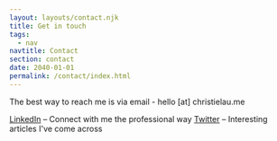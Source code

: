 ```yaml
---
layout: layouts/contact.njk
title: Get in touch
tags:
  - nav
navtitle: Contact
section: contact
date: 2040-01-01
permalink: /contact/index.html
---
```

The best way to reach me is via email - hello [at] christielau.me

[LinkedIn](https://www.linkedin.com/in/lauchristie/) – Connect with me the professional way
[Twitter](https://twitter.com/cC_L) – Interesting articles I've come across
<!--- [Behance](https://www.behance.net/christie-lau) – Case studies of projects --->